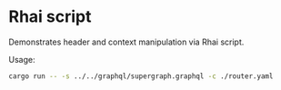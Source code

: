 # Rhai script

Demonstrates header and context manipulation via Rhai script.

Usage:

```bash
cargo run -- -s ../../graphql/supergraph.graphql -c ./router.yaml
```
